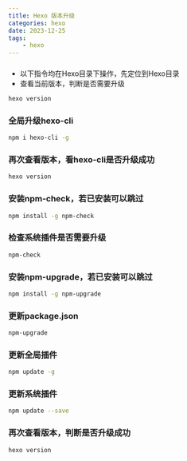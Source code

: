 ```yaml
---
title: Hexo 版本升级
categories: hexo
date: 2023-12-25
tags:
    - hexo 
---
```

### 
- 以下指令均在Hexo目录下操作，先定位到Hexo目录  
- 查看当前版本，判断是否需要升级  
```sh
hexo version
```

  
### 全局升级hexo-cli  
```sh
npm i hexo-cli -g 
```
 
  
### 再次查看版本，看hexo-cli是否升级成功  
```sh
hexo version
```

### 安装npm-check，若已安装可以跳过  

```sh
npm install -g npm-check 
```

### 检查系统插件是否需要升级  
```sh
npm-check  
```
 
### 安装npm-upgrade，若已安装可以跳过  

```sh
npm install -g npm-upgrade  
```

### 更新package.json  

```sh
npm-upgrade  
``` 
### 更新全局插件  
```sh
npm update -g  
``` 
### 更新系统插件  
```sh
npm update --save  
```

### 再次查看版本，判断是否升级成功  
```sh
hexo version
```